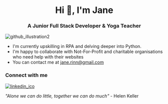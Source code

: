 <div align="center"><h1>Hi 👋, I'm Jane</h1></div>

<div align="center"><h3>A Junior Full Stack Developer & Yoga Teacher </h3></div> 

![github_illustration2](https://user-images.githubusercontent.com/73706724/140033689-bfb7f8db-7499-48d3-9816-3c24ed797e97.png)

- I'm currently upskilling in RPA and delving deeper into Python.
- I'm happy to collaborate with Not-For-Profit and charitable organisations who need help with their websites
- You can contact me at jane.rinn@gmail.com

### Connect with me

[![linkedin_ico](https://user-images.githubusercontent.com/73706724/140035733-efd1b6db-6ec2-403e-923a-959823f1f7c5.PNG)](https://www.linkedin.com/in/jane-rinn/)

*"Alone we can do little, together we can do much"* - Helen Keller

